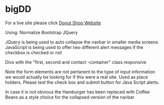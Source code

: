 # bigDD
For a live site please click [Donut Shop Website](https://alexandraschachtner.github.io/bigDD/)

Using:
Normalize
Bootstrap 
JQuery

JQuery is being used to auto collapse the navbar in smaller media screens
JavaScript is being used to offer two different alert messages if the checkbox is checked or not

Divs with the "first, second and contact -container" class responsive 

Note the form elements are not pertanent to the type of input information we would actually be looking for if this were a real site.  Used as place holders.  Please test the check box and submit button for Java Script alerts.

In case it is not obvious the Hamburger has been replaced with Coffee Beans as a style choice for the collapsed version of the navbar



